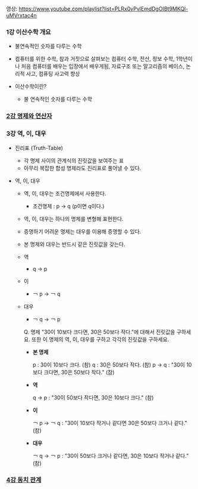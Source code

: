 영상: https://www.youtube.com/playlist?list=PLRx0vPvlEmdDgOIBt9MKQl-uMVrxtac4n

### 1강 이산수학 개요
- 불연속적인 숫자를 다루는 수학

- 컴퓨터를 위한 수학, 참과 거짓으로 살펴보는 컴퓨터 수학, 전산, 정보 수학, 1학년이나 처음 컴퓨터를 배우는 입장에서 배우게됨, 자료구조 또는  알고리즘의 베이스, 논리적 사고, 컴퓨팅 사고력 향상

- 이산수학이란?

  - 불 연속적인 숫자를 다루는 수학

  

### [2강 명제와 연산자](/이산-수학/이산수학-기초/명제와-연산자.md)

### 3강 역, 이, 대우
- 진리표 (Truth-Table)

  - 각 명제 사이의 관계식의 진릿값을 보여주는 표
  - 아무리 복잡한 합성 명제라도 진리표로 풀어낼 수 있다.

- 역, 이, 대우

  - 역, 이, 대우는 조건명제에서 사용한다.

    - 조건명제 : p -> q (p이면 q이다.)

  - 역, 이, 대우는 하나의 명제를 변형해 표현한다.

  - 증명하기 어려운 명제는 대우를 이용해 증명할 수 있다.

  - 본 명제와 대우는 반드시 같은 진릿값을 갖는다.

  - 역

    - q -> p

  - 이

    - ￢ p -> ￢ q

  - 대우

    - ￢ q -> ￢ p

    Q. 명제 "30이 10보다 크다면, 30은 50보다 작다."에 대해서 진릿값을 구하세요. 또한 이 명제의 역, 이, 대우를 구하고 각각의 진릿값을 구하세요.

    - **본 명제**

      p : 30이 10보다 크다. (참)
      q : 30은 50보다 작다. (참)
      p -> q : "30이 10보다 크다면, 30은 50보다 작다." (참) 

    - **역**

      q -> p : "30이 50보다 작다면, 30은 10보다 크다." (참)

    - **이**

      ￢ p -> ￢ q : "30이 10보다 작거나 같다면 30은 50보다 크거나 같다." (참)

    - **대우**

      ￢ q -> ￢ p : "30이 50보다 크거나 같다면, 30은 10보다 작거나 같다." (참)


### [4강 동치 관계](/이산-수학/이산수학-기초/동치-관계.md)